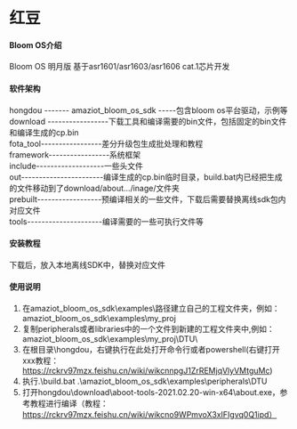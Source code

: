 # 红豆

#### Bloom OS介绍
Bloom OS 明月版 基于asr1601/asr1603/asr1606 cat.1芯片开发  

#### 软件架构
hongdou ------- amaziot_bloom_os_sdk -----包含bloom os平台驱动，示例等  
                download -----------------下载工具和编译需要的bin文件，包括固定的bin文件和编译生成的cp.bin  
                fota_tool-----------------差分升级包生成批处理和教程  
                framework-----------------系统框架  
                include-------------------一些头文件  
                out-----------------------编译生成的cp.bin临时目录，build.bat内已经把生成的文件移动到了download/about.../inage/文件夹  
                prebuilt------------------预编译相关的一些文件，下载后需要替换离线sdk包内对应文件  
                tools---------------------编译需要的一些可执行文件等  

#### 安装教程

下载后，放入本地离线SDK中，替换对应文件

#### 使用说明

1.  在amaziot_bloom_os_sdk\examples\路径建立自己的工程文件夹，例如：amaziot_bloom_os_sdk\examples\my_proj
2.  复制peripherals或者libraries中的一个文件到新建的工程文件夹中,例如：amaziot_bloom_os_sdk\examples\my_proj\DTU\
3.  在根目录\hongdou，右键执行在此处打开命令行或者powershell(右键打开xxx教程：https://rckrv97mzx.feishu.cn/wiki/wikcnnpgJ1ZrREMjqVlyVMtguMc)
4.  执行.\build.bat .\amaziot_bloom_os_sdk\examples\peripherals\DTU
5.  打开hongdou\download\aboot-tools-2021.02.20-win-x64\about.exe，参考教程进行编译（教程：https://rckrv97mzx.feishu.cn/wiki/wikcno9WPmvoX3xIFIgvq0Q1ipd）

